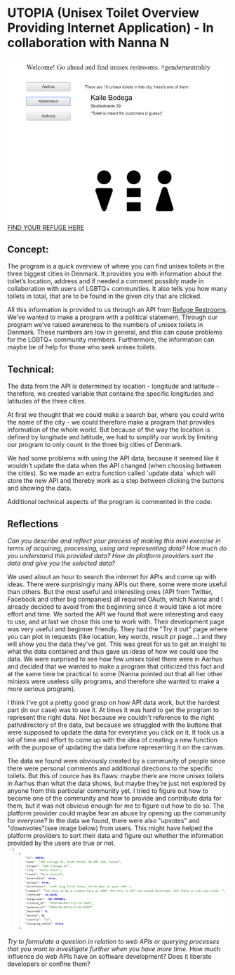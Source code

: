 # UTOPIA (Unisex Toilet Overview Providing Internet Application) - In collaboration with Nanna N
![alt tekst](Udklip1.PNG) 
[FIND YOUR REFUGE HERE](https://rawgit.com/Margretexie/Mini_ex/master/mini_ex8/empty-example/index.html)

## Concept:
The program is a quick overview of where you can find unisex toilets in the three biggest cities in Denmark. It provides you with information about the toilet’s location, address and if needed a comment possibly made in collaboration with users of LGBTQ+ communities. It also tells you how many toilets in total, that are to be found in the given city that are clicked.   

All this information is provided to us through an API from [Refuge Restrooms](www.refugerestrooms.org/). We’ve wanted to make a program with a political statement. Through our program we’ve raised awareness to the numbers of unisex toilets in Denmark. These numbers are low in general, and this can cause problems for the LGBTQ+ community members. Furthermore, the information can maybe be of help for those who seek unisex toilets.
## Technical:
The data from the API is determined by location - longitude and latitude - therefore, we created variable that contains the specific longitudes and latitudes of the three cities. 

At first we thought that we could make a search bar, where you could write the name of the city - we could therefore make a program that provides information of the whole world. But because of the way the location is defined by longitude and latitude, we had to simplify our work by limiting our program to only count in the three big cities of Denmark. 

We had some problems with using the API data, because it seemed like it wouldn’t update the data when the API changed (when choosing between the cities). So we made an extra function called ´update data´ which will store the new API and thereby work as a step between clicking the buttons and showing the data.

Additional technical aspects of the program is commented in the code.


## Reflections
*Can you describe and reflect your process of making this mini exercise in terms of acquiring, processing, using and representing data? How much do you understand this provided data? How do platform providers sort the data and give you the selected data?*

We used about an hour to search the internet for APIs and come up with ideas. There were surprisingly many APIs out there, some were more useful than others. But the most useful and interesting ones (API from Twitter, Facebook and other big companies) all required OAuth, which Nanna and I already decided to avoid from the beginning since it would take a lot more effort and time. We sorted the API we found that were interesting and easy to use, and at last we chose this one to work with. Their development page was very useful and beginner friendly. They had the "Try it out" page where you can plot in requests (like location, key words, result pr page...) and they will show you the data they've got. This was great for us to get an insight to what the data contained and thus gave us ideas of how we could use the data. We were surprised to see how few unisex toilet there were in Aarhus and decided that we wanted to make a program that criticized this fact and at the same time be practical to some (Nanna pointed out that all her other miniexs were useless silly programs, and therefore she wanted to make a more serious program). 

I think I've got a pretty good grasp on how API data work, but the hardest part (in our case) was to use it. At times it was hard to get the program to represent the right data. Not because we couldn't reference to the right path/directory of the data, but because we struggled with the buttons that were supposed to update the data for everytime you click on it. It took us a lot of time and effort to come up with the idea of creating a new function with the purpose of updating the data before representing it on the canvas. 

The data we found were obviously created by a community of people since there were personal comments and additional directions to the specific toilets. But this of cource has its flaws: maybe there are more unisex toilets in Aarhus than what the data shows, but maybe they're just not explored by anyone from this particular community yet. I tried to figure out how to become one of the community and how to provide and contribute data for them, but it was not obvious enough for me to figure out how to do so. The platform provider could maybe fear an abuse by opening up the community for everyone? In the data we found, there were also "upvotes" and "downvotes"(see image below) from users. This might have helped the platform providers to sort their data and figure out whether the information provided by the users are true or not.
![alt tekst](data.PNG) 

*Try to formulate a question in relation to web APIs or querying processes that you want to investigate further when you have more time.*
How much influence do web APIs have on software development? Does it liberate developers or confine them?
